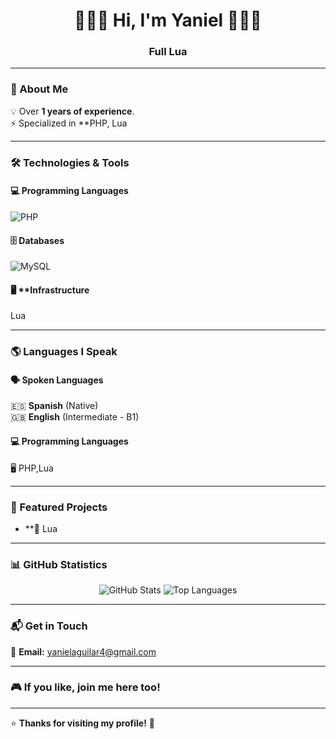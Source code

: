 <h1 align="center">🌿🌿🌿 Hi, I'm Yaniel 🌿🌿🌿</h1>
<h3 align="center">Full Lua </h3>

---

### 🚀 About Me  
💡 Over **1 years of experience**.  
⚡ Specialized in **PHP, Lua  



---

### 🛠️ Technologies & Tools  

#### 💻 **Programming Languages**  
![PHP](https://img.shields.io/badge/PHP-777BB4?style=for-the-badge&logo=php&logoColor=white)

#### 🗄️ **Databases**  
![MySQL](https://img.shields.io/badge/MySQL-4479A1?style=for-the-badge&logo=mysql&logoColor=white)

#### 🖥️ **Infrastructure 
Lua

---

### 🌎 Languages I Speak  

#### 🗣️ **Spoken Languages**  
🇪🇸 **Spanish** (Native)  
🇬🇧 **English** (Intermediate - B1) 

#### 💻 **Programming Languages**  
🖥️ PHP,Lua

---

### 📌 Featured Projects  

- **🔹 Lua

---

### 📊 **GitHub Statistics**  

<p align="center">
  <img src="https://github-readme-stats.vercel.app/api?username=yaniel1230&show_icons=true&theme=dark" alt="GitHub Stats" />
  <img src="https://github-readme-stats.vercel.app/api/top-langs/?username=yaniel1230&layout=compact&theme=dark" alt="Top Languages" />
</p>

---

### 📬 **Get in Touch**  

📩 **Email:** yanielaguilar4@gmail.com 

---

### 🎮 **If you like, join me here too!**

</p>

---

⭐ **Thanks for visiting my profile!** 🚀
